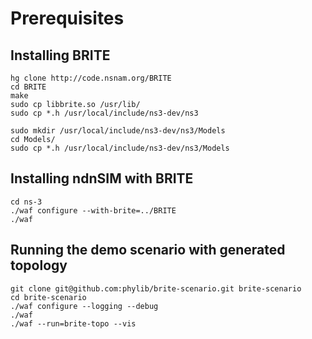 Prerequisites
=============

## Installing BRITE

    hg clone http://code.nsnam.org/BRITE
    cd BRITE
    make
    sudo cp libbrite.so /usr/lib/
    sudo cp *.h /usr/local/include/ns3-dev/ns3

    sudo mkdir /usr/local/include/ns3-dev/ns3/Models
    cd Models/
    sudo cp *.h /usr/local/include/ns3-dev/ns3/Models

## Installing ndnSIM with BRITE

    cd ns-3
    ./waf configure --with-brite=../BRITE
    ./waf

## Running the demo scenario with generated topology

    git clone git@github.com:phylib/brite-scenario.git brite-scenario
    cd brite-scenario
    ./waf configure --logging --debug
    ./waf
    ./waf --run=brite-topo --vis